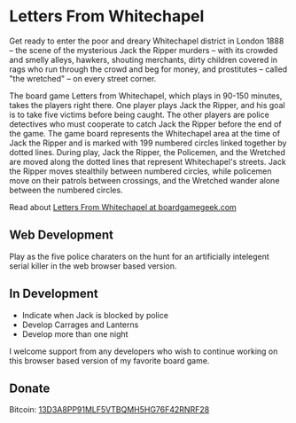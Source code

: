 # Letters From Whitechapel

Get ready to enter the poor and dreary Whitechapel district in London 1888 – the scene of the mysterious Jack the Ripper murders – with its crowded and smelly alleys, hawkers, shouting merchants, dirty children covered in rags who run through the crowd and beg for money, and prostitutes – called "the wretched" – on every street corner.

The board game Letters from Whitechapel, which plays in 90-150 minutes, takes the players right there. One player plays Jack the Ripper, and his goal is to take five victims before being caught. The other players are police detectives who must cooperate to catch Jack the Ripper before the end of the game. The game board represents the Whitechapel area at the time of Jack the Ripper and is marked with 199 numbered circles linked together by dotted lines. During play, Jack the Ripper, the Policemen, and the Wretched are moved along the dotted lines that represent Whitechapel's streets. Jack the Ripper moves stealthily between numbered circles, while policemen move on their patrols between crossings, and the Wretched wander alone between the numbered circles.

Read about [Letters From Whitechapel at boardgamegeek.com](https://boardgamegeek.com/boardgame/59959/letters-whitechapel)

## Web Development

Play as the five police charaters on the hunt for an artificially intelegent serial killer in the web browser based version.

## In Development

- Indicate when Jack is blocked by police
- Develop Carrages and Lanterns
- Develop more than one night

I welcome support from any developers who wish to continue working on this browser based version of my favorite board game.

## Donate

Bitcoin: [13D3A8PP91MLF5VTBQMH5HG76F42RNRF28](https://blockchain.info/address/13D3A8PP91MLF5VTBQMH5HG76F42RNRF28)
